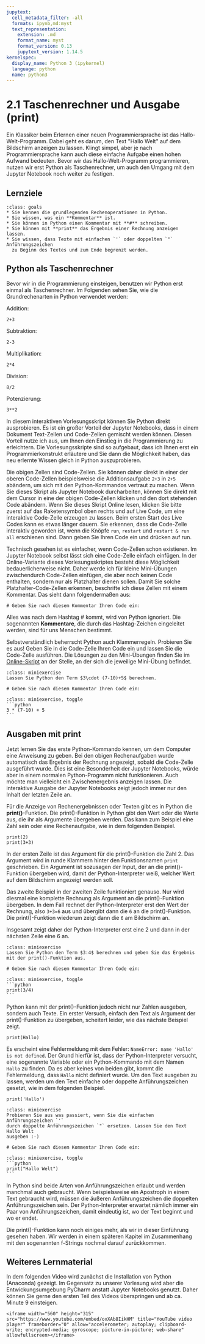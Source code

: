 ```yaml
---
jupytext:
  cell_metadata_filter: -all
  formats: ipynb,md:myst
  text_representation:
    extension: .md
    format_name: myst
    format_version: 0.13
    jupytext_version: 1.14.5
kernelspec:
  display_name: Python 3 (ipykernel)
  language: python
  name: python3
---
```


# 2.1 Taschenrechner und Ausgabe (print)

Ein Klassiker beim Erlernen einer neuen Programmiersprache ist das
Hallo-Welt-Programm. Dabei geht es darum, den Text "Hallo Welt" auf dem
Bildschirm anzeigen zu lassen. Klingt simpel, aber je nach Programmiersprache
kann auch diese einfache Aufgabe einen hohen Aufwand bedeuten. Bevor wir das
Hallo-Welt-Programm programmieren, nutzen wir erst Python als Taschenrechner, um
auch den Umgang mit dem Jupyter Notebook noch weiter zu festigen.

## Lernziele

```{admonition} Lernziele
:class: goals
* Sie kennen die grundlegenden Rechenoperationen in Python.
* Sie wissen, was ein **Kommentar** ist.
* Sie können in Python einen Kommentar mit **#** schreiben.
* Sie können mit **print** das Ergebnis einer Rechnung anzeigen lassen.
* Sie wissen, dass Texte mit einfachen `'` oder doppelten `"` Anführungszeichen
  zu Beginn des Textes und zum Ende begrenzt werden. 
```

## Python als Taschenrechner

Bevor wir in die Programmierung einsteigen, benutzen wir Python erst einmal als
Taschenrechner. Im Folgenden sehen Sie, wie die Grundrechenarten in Python
verwendet werden:

Addition:

```{code-cell} ipython3
2+3
```

Subtraktion:

```{code-cell} ipython3
2-3
```

Multiplikation:

```{code-cell} ipython3
2*4
```

Division:

```{code-cell} ipython3
8/2
```

Potenzierung:

```{code-cell} ipython3
3**2
```

In diesem interaktiven Vorlesungsskript können Sie Python direkt ausprobieren.
Es ist ein großer Vorteil der Jupyter Notebooks, dass in einem Dokument
Text-Zellen und Code-Zellen gemischt werden können. Diesen Vorteil nutze ich
aus, um Ihnen den Einstieg in die Programmierung zu erleichtern. Die
Vorlesungsskripte sind so aufgebaut, dass ich Ihnen erst ein
Programmierkonstrukt erläutere und Sie dann die Möglichkeit haben, das neu
erlernte Wissen gleich in Python auszuprobieren.

Die obigen Zellen sind Code-Zellen. Sie können daher direkt in einer der oberen
Code-Zellen beispielsweise die Additionsaufgabe `2+3` in `2+5` abändern, um sich
mit den Python-Kommandos vertraut zu machen. Wenn Sie dieses Skript als Jupyter
Notebook durcharbeiten, können Sie direkt mit dem Cursor in eine der obigen
Code-Zellen klicken und den dort stehenden Code abändern. Wenn Sie dieses Skript
Online lesen, klicken Sie bitte zuerst auf das Raketensymbol oben rechts und auf
Live Code, um eine interaktive Code-Zelle erzeugen zu lassen. Beim ersten Start
des Live Codes kann es etwas länger dauern. Sie erkennen, dass die Code-Zelle
interaktiv geworden ist, wenn die Knöpfe `run`, `restart` und `restart & run
all` erschienen sind. Dann geben Sie Ihren Code ein und drücken auf run.

Technisch gesehen ist es einfacher, wenn Code-Zellen schon existieren. Im
Jupyter Notebook selbst lässt sich eine Code-Zelle einfach einfügen. In der
Online-Variante dieses Vorlesungsskriptes besteht diese Möglichkeit
bedauerlicherweise nicht. Daher werde ich für kleine Mini-Übungen zwischendurch
Code-Zellen einfügen, die aber noch keinen Code enthalten, sondern nur als
Platzhalter dienen sollen. Damit Sie solche Platzhalter-Code-Zellen erkennen,
beschrifte ich diese Zellen mit einem Kommentar. Das sieht dann folgendermaßen
aus:

```{code-cell} ipython3
# Geben Sie nach diesem Kommentar Ihren Code ein:
```

Alles was nach dem Hashtag # kommt, wird von Python ignoriert. Die sogenannten
**Kommentare**, die durch das Hashtag-Zeichen eingeleitet werden, sind für uns
Menschen bestimmt.

Selbstverständlich beherrscht Python auch Klammerregeln. Probieren Sie es aus!
Geben Sie in die Code-Zelle Ihren Code ein und lassen Sie die Code-Zelle
ausführen. Die Lösungen zu den Mini-Übungen finden Sie im
[Online-Skript](https://gramschs.github.io/book_python/intro.html) an der
Stelle, an der sich die jeweilige Mini-Übung befindet.

```{admonition} Mini-Übung
:class: miniexercise
Lassen Sie Python den Term $3\cdot (7-10)+5$ berechnen. 
```

```{code-cell} ipython3
# Geben Sie nach diesem Kommentar Ihren Code ein:
```

````{admonition} Lösung
:class: miniexercise, toggle
```python
3 * (7-10) + 5
```
````

## Ausgaben mit print

Jetzt lernen Sie das erste Python-Kommando kennen, um dem Computer eine
Anweisung zu geben. Bei den obigen Rechenaufgaben wurde automatisch das Ergebnis
der Rechnung angezeigt, sobald die Code-Zelle ausgeführt wurde. Dies ist eine
Besonderheit der Jupyter Notebooks, würde aber in einem normalen Python-Programm
nicht funktionieren. Auch möchte man vielleicht ein Zwischenergebnis anzeigen
lassen. Die interaktive Ausgabe der Jupyter Notebooks zeigt jedoch immer nur den
Inhalt der letzten Zeile an.

Für die Anzeige von Rechenergebnissen oder Texten gibt es in Python die
**print()**-Funktion. Die print()-Funktion in Python gibt den Wert oder die
Werte aus, die ihr als Argumente übergeben werden. Das kann zum Beispiel eine
Zahl sein oder eine Rechenaufgabe, wie in dem folgenden Beispiel.

```{code-cell} ipython3
print(2)
print(3+3)
```

In der ersten Zeile ist das Argument für die print()-Funktion die Zahl 2. Das
Argument wird in runde Klammern hinter den Funktionsnamen `print` geschrieben.
Ein Argument ist sozusagen der Input, der an die print()-Funktion übergeben
wird, damit der Python-Interpreter weiß, welcher Wert auf dem Bildschirm
angezeigt werden soll.

Das zweite Beispiel in der zweiten Zeile funktioniert genauso. Nur wird diesmal
eine komplette Rechnung als Argument an die print()-Funktion übergeben. In dem
Fall rechnet der Python-Interpreter erst den Wert der Rechnung, also `3+3=6` aus
und übergibt dann die `6` an die print()-Funktion. Die print()-Funktion wiederum
zeigt dann die `6` am Bildschirm an.

Insgesamt zeigt daher der Python-Interpreter erst eine 2 und dann in der
nächsten Zeile eine 6 an.

```{admonition} Mini-Übung
:class: miniexercise
Lassen Sie Python den Term $3:4$ berechnen und geben Sie das Ergebnis mit der print()-Funktion aus. 
```

```{code-cell} ipython3
# Geben Sie nach diesem Kommentar Ihren Code ein:
```

````{admonition} Lösung
:class: miniexercise, toggle
```python
print(3/4)
```
````

Python kann mit der print()-Funktion jedoch nicht nur Zahlen ausgeben, sondern
auch Texte. Ein erster Versuch, einfach den Text als Argument der
print()-Funktion zu übergeben, scheitert leider, wie das nächste Beispiel zeigt.

```{code-cell} ipython3
print(Hallo)
```

Es erscheint eine Fehlermeldung mit dem Fehler: `NameError: name 'Hallo' is not
defined`. Der Grund hierfür ist, dass der Python-Interpreter versucht, eine
sogenannte Variable oder ein Python-Kommando mit dem Namen `Hallo` zu finden. Da
es aber keines von beiden gibt, kommt die Fehlermeldung, dass `Hallo` nicht
definiert wurde. Um den Text ausgeben zu lassen, werden um den Text einfache
oder doppelte Anführungszeichen gesetzt, wie in dem folgenden Beispiel.

```{code-cell} ipython3
print('Hallo')
```

```{admonition} Mini-Übung
:class: miniexercise
Probieren Sie aus was passiert, wenn Sie die einfachen Anführungszeichen `'`
durch doppelte Anführungszeichen `"` ersetzen. Lassen Sie den Text Hallo Welt
ausgeben :-)
```

```{code-cell} ipython3
# Geben Sie nach diesem Kommentar Ihren Code ein:
```

````{admonition} Lösung
:class: miniexercise, toggle
```python
print("Hallo Welt")
```
````

In Python sind beide Arten von Anführungszeichen erlaubt und werden manchmal
auch gebraucht. Wenn beispielsweise ein Apostroph in einem Text gebraucht wird,
müssen die äußeren Anführungszeichen die doppelten Anführungszeichen sein. Der
Python-Interpreter erwartet nämlich immer ein Paar von Anführungszeichen, damit
eindeutig ist, wo der Text beginnt und wo er endet.

Die print()-Funktion kann noch einiges mehr, als wir in dieser Einführung
gesehen haben. Wir werden in einem späteren Kapitel im Zusammenhang mit den
sogenannten f-Strings nochmal darauf zurückkommen.

## Weiteres Lernmaterial

In dem folgenden Video wird zunächst die Installation von Python (Anaconda)
gezeigt. Im Gegensatz zu unserer Vorlesung wird aber die Entwickungsumgebung
PyCharm anstatt Jupyter Notebooks genutzt. Daher können Sie gerne den ersten
Teil des Videos überspringen und ab ca. Minute 9 einsteigen.

```{dropdown} Video "Dein erstes Python-Programm" von Programmieren Starten
<iframe width="560" height="315" src="https://www.youtube.com/embed/oxXAb8IikHM" title="YouTube video player" frameborder="0" allow="accelerometer; autoplay; clipboard-write; encrypted-media; gyroscope; picture-in-picture; web-share" allowfullscreen></iframe>
```
